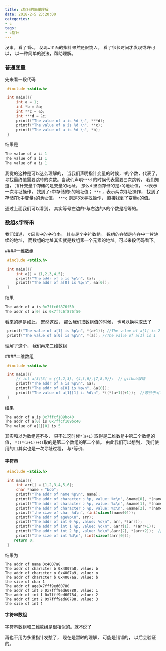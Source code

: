 ```yaml
---
title: c指针的简单理解
date: 2018-2-5 20:20:00
categories:
- c
tags:
- c指针
---
```



没事，看了看c， 发现c里面的指针果然是很饶人， 看了很长时间才发现或许可以， 以一种简单的说法，帮助理解。


### 普通变量

先来看一段代码

```c
 #include <stdio.h>

 int main(){
     int a = 1;
     int *b = &a;
     int **c = &b;
     int ***d = &c;
     printf("The value of a is %d \n", ***d);
     printf("The value of a is %d \n", **c);
     printf("The value of a is %d \n", *b);
 }
```

结果是

```c
The value of a is 1
The value of a is 1
The value of a is 1
```

我觉的这种是可以这么理解的， 当我们声明指针变量的时候，`*`的个数，代表了，寻找最终值需要跳转的次数。当我们声明`***d` 的时候代表需要三次跳转， 我们知道， 指针变量中存储的是变量的地址， 那么`d` 里面存储的是`c`的地址值， `*d`表示一次寻址操作， 找到了`c`中存储的`b`的地址值；  `**c` ，表示两次寻址操作， 找到了存储在`b`中变量`a`的地址值， `***c` 则是3次寻找操作， 直接找到了变量a的值。

通过上面我们可以看到， 其实等号左边的`*`与右边的`&`的个数是相等的。



### 数组&字符串

我们知道， c语言中的字符串， 其实是个字符数组， 数组的存储是内存中一片连续的地址， 而数组的地址其实就是数组第一个元素的地址。可以来段代码看下。



####一维数组

```c
 #include <stdio.h>

 int main(){
     int a[] = {1,2,3,4,5};
     printf("The addr of a is %p\n", &a);
     printf("The addr of a[0] is %p\n", &a[0]);
 }

```

结果

```c
The addr of a is 0x7ffc6f876f50
The addr of a[0] is 0x7ffc6f876f50
```

看来的确是如此， 既然这然， 那么我们取数组值的时候， 也可以换种取法了

```c
 printf("The value of a[1] is %p\n", *(a+1)); //The value of a[1] is 2
 printf("The value of a[0] is %p\n", *(a)); //The value of a[1] is 1
```

理解了这个， 我们再来二维数组



####二维数组

```c
 #include <stdio.h>

 int main(){
     // int a[3][3] = {{1,2,3}, {4,5,6},{7,8,9}};  // github报错
     printf("The addr of a is %p\n", &a);
     printf("The addr of a[0] is %p\n", &a[0]);
     printf("The value of a[1][1] is %d\n", *((*(a+1))+1));  //等价于a[1][1]
 }
```

  结果

```c
The addr of a is 0x7ffcf109bc40
The addr of a[0] is 0x7ffcf109bc40
The value of a[1][0] is 5
```

其实和以为数组差不多， 只不过这时候`*(a+1)` 取得是二维数组中第二个数组的值， `*((*(a+1))+1)`取的是第二个数组的第二个值。 由此我们可以想到， 我们使用的`[]`其实也是一次寻址过程， 与`*`等价。



#### 字符串

```c
 #include <stdio.h>

 int main(){
     int arr[] = {1,2,3,4,5,6};
     char *name = "bob";
     printf("The addr of name %p\n", name);
     printf("The addr of character b %p, value: %c\n", &name[0], *(name));
     printf("The addr of character o %p, value: %c\n", &name[1], *(name+1));
     printf("The addr of character b %p, value: %c\n", &name[2], *(name+2));
     printf("the size of char %d\n", (int)sizeof(name[0]));
     printf("The addr of age%p\n", arr);
     printf("The addr of int 0 %p, value: %d\n", arr, *(arr));
     printf("The addr of int 1 %p, value: %d\n", &arr[1], *(arr+1));
     printf("The addr of int 2 %p, value: %d\n",&arr[2], *(arr+2));  // *(arr+2)
     printf("the size of int %d\n", (int)sizeof(arr[0]));
    return 0;
 }
```

结果为

```
The addr of name 0x4007a8
The addr of character b 0x4007a8, value: b
The addr of character o 0x4007a9, value: o
The addr of character b 0x4007aa, value: b
the size of char 1
The addr of age0x7fff9ed60780
The addr of int 0 0x7fff9ed60780, value: 1
The addr of int 1 0x7fff9ed60784, value: 2
The addr of int 2 0x7fff9ed60788, value: 3
the size of int 4
```

#### 字符串数组

字符串数组和二维数组是很相似的。就不说了



再也不用为多重指针发愁了， 现在是暂时的理解， 可能是错误的， 以后会验证的。
